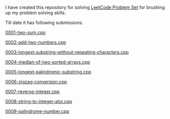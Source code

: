 I have created this repository for solving [LeetCode Problem Set](https://leetcode.com/problemset/all/)
for brushing up my problem solving skills.

Till date it has following submissions.

[0001-two-sum.cpp](https://github.com/SahibYar/interview-preparation/blob/master/leetcode/0001-two-sum.cpp)

[0002-add-two-numbers.cpp](https://github.com/SahibYar/interview-preparation/blob/master/leetcode/0002-add-two-numbers.cpp)

[0003-longest-substring-without-repeating-characters.cpp](https://github.com/SahibYar/interview-preparation/blob/master/leetcode/0003-longest-substring-without-repeating-characters.cpp)

[0004-median-of-two-sorted-arrays.cpp](https://github.com/SahibYar/interview-preparation/blob/master/leetcode/0004-median-of-two-sorted-arrays.cpp)

[0005-longest-palindromic-substring.cpp](https://github.com/SahibYar/interview-preparation/blob/master/leetcode/0005-longest-palindromic-substring.cpp)

[0006-zigzag-conversion.cpp](https://github.com/SahibYar/interview-preparation/blob/master/leetcode/0006-zigzag-conversion.cpp)

[0007-reverse-integer.cpp](https://github.com/SahibYar/interview-preparation/blob/master/leetcode/0007-reverse-integer.cpp)

[0008-string-to-integer-atoi.cpp](https://github.com/SahibYar/interview-preparation/blob/master/leetcode/0008-string-to-integer-atoi.cpp)

[0009-palindrome-number.cpp](https://github.com/SahibYar/interview-preparation/blob/master/leetcode/0009-palindrome-number.cpp)

